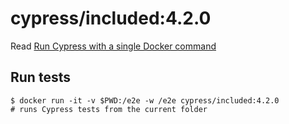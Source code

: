 <!--
WARNING: this file was autogenerated by generate-included-image.js using

    npm run add:included -- 4.2.0 cypress/browsers:node12.13.0-chrome80-ff74
-->

# cypress/included:4.2.0

Read [Run Cypress with a single Docker command][blog post url]

## Run tests

```shell
$ docker run -it -v $PWD:/e2e -w /e2e cypress/included:4.2.0
# runs Cypress tests from the current folder
```

[blog post url]: https://www.cypress.io/blog/2019/05/02/run-cypress-with-a-single-docker-command/
